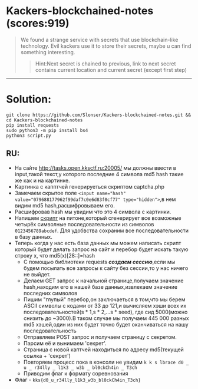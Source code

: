 # Kackers-blockchained-notes (scores:919)
> We found a strange service with secrets that use blockchain-like technology.
Evil kackers use it to store their secrets, maybe u can find something interesting.
>> Hint:Next secret is chained to previous,
link to next secret contains current location and current secret (except first step)
---
# Solution:
```
git clone https://github.com/Slonser/Kackers-blockchained-notes.git && cd Kackers-blockchained-notes
pip install requests
sudo python3 -m pip install bs4
python3 script.py
```
## RU:
* На сайте http://tasks.open.kksctf.ru:20005/ мы должны ввести в input,такой текст,у которого последние 4 символа md5 hash такие же как и на картинке.
* Картинка с капптчей генерируеться скриптом captcha.php
* Замечаем скрытое поле `<input name="hash" value="079688177962f99daf7c0e6d83f0cf77" type="hidden">`,в нем видим md5 hash,расшифровываем его.
* Расшифровав hash мы увидим что это 4 символа с картинки.
* Напишем [скрипт](script_gen.py) на питоне,который сгенерирует все возможные четырёх символные последовательности из символов `0123456789abcdef`.
Для удобвства сохраним все последовательности в базу данных.
* Теперь когда у нас есть база данных мы можем написать скрипт который будет делать запрос на сайт и перебор будет искать такую строку x,
что md5(x)[28::]=hash
  * С помощью библиотеки requests ***создаем сессию***,если мы будем посылать все запросы к сайту без сессии,то у нас ничего не выйдет.
  * Делаем GET запрос к начальной странице,получаем значение hash,находим его в нашей базе данных,извлекаем значение последних символов
  * Пишим "глупый" перебор,он заключаеться в том,что мы берем ASCII символы с кодами от 33 до 121,и вычисляем хэши всех их последовательностей(s * 1,s * 2,...s * seed),
  где сид 5000(можно снизить до ~3000).В таком случае мы получаем 445 000 разных md5 хэшей,один из них будет точно будет оканчиваться на нашу последовательность
  * Отправляем POST запрос и получаем страницу с секретом.
  * Парсим её и вынимаем 'секрет'.
  * Страница с новой каптчей находиться по адресу md5(текущей ссылка + 'секрет')
  * Повторяем процесс пока в консоли не увидим `k k s lbrace d0 _ u _ r34lly _ l1k3 _ w3b _ bl0ckCh4in _ T3ch`
  * Приводим флаг к формату соревнования
 * Флаг - `kks{d0_u_r34lly_l1k3_w3b_bl0ckCh4in_T3ch}`
